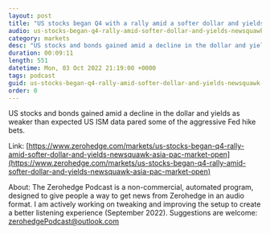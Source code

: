 ```yaml
---
layout: post
title: "US stocks began Q4 with a rally amid a softer dollar and yields - Newsquawk Asia-Pac Market Open"
audio: us-stocks-began-q4-rally-amid-softer-dollar-and-yields-newsquawk-asia-pac-market-open-0
category: markets
desc: "US stocks and bonds gained amid a decline in the dollar and yields as weaker than expected US ISM data pared some of the aggressive Fed hike bets."
duration: 00:09:11
length: 551
datetime: Mon, 03 Oct 2022 21:19:00 +0000
tags: podcast
guid: us-stocks-began-q4-rally-amid-softer-dollar-and-yields-newsquawk-asia-pac-market-open-0
order: 0
---
```

US stocks and bonds gained amid a decline in the dollar and yields as weaker than expected US ISM data pared some of the aggressive Fed hike bets.

Link: [https://www.zerohedge.com/markets/us-stocks-began-q4-rally-amid-softer-dollar-and-yields-newsquawk-asia-pac-market-open](https://www.zerohedge.com/markets/us-stocks-began-q4-rally-amid-softer-dollar-and-yields-newsquawk-asia-pac-market-open)

About: The Zerohedge Podcast is a non-commercial, automated program, designed to give people a way to get news from Zerohedge in an audio format.  I am actively working on tweaking and improving the setup to create a better listening experience (September 2022).  Suggestions are welcome: [zerohedgePodcast@outlook.com](mailto:zerohedgePodcast@outlook.com)